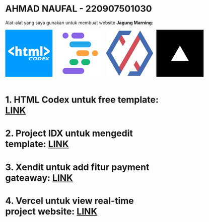 # AHMAD NAUFAL - 220907501030

Alat-alat yang saya gunakan untuk membuat website **Jagung Marning**:

<div style="display: flex; gap: 10px;">
  <img src="img/htmlcodex.png" alt="Gambar 1" width="150"/>
  <img src="img/projectidx.png" alt="Gambar 2" width="150"/>
  <img src="img/xendit.png" alt="Gambar 3" width="150"/>
  <img src="img/vercel.png" alt="Gambar 3" width="150"/>
</div>

<br>

# 1. HTML Codex untuk free template: [LINK](https://htmlcodex.com/template/)
# 2. Project IDX untuk mengedit template: [LINK](https://idx.dev/)
# 3. Xendit untuk add fitur payment gateaway: [LINK](https://www.xendit.co/id/)
# 4. Vercel untuk view real-time project website: [LINK](https://vercel.com/)